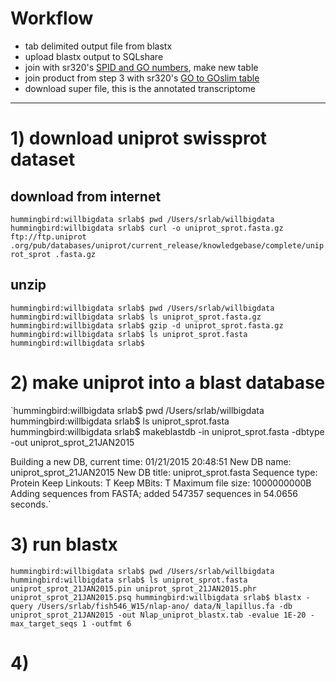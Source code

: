 # Workflow

- tab delimited output file from blastx
- upload blastx output to SQLshare
- join with sr320's [SPID and GO numbers](https://sqlshare.escience.washington.edu/sqlshare/#s=query/sr320%40washington.edu/SPID%20and%20GO%20Numbers), make new table
- join product from step 3 with sr320's [GO to GOslim table](https://sqlshare.escience.washington.edu/sqlshare/#s=query/sr320%40washington.edu/GO_to_GOslim)
- download super file, this is the annotated transcriptome

-------------------------------------------------------
# 1) download uniprot swissprot dataset

## download from internet

`hummingbird:willbigdata srlab$ pwd
/Users/srlab/willbigdata
hummingbird:willbigdata srlab$ curl -o uniprot_sprot.fasta.gz ftp://ftp.uniprot
.org/pub/databases/uniprot/current_release/knowledgebase/complete/uniprot_sprot
.fasta.gz`

## unzip

`hummingbird:willbigdata srlab$ pwd
/Users/srlab/willbigdata
hummingbird:willbigdata srlab$ ls
uniprot_sprot.fasta.gz
hummingbird:willbigdata srlab$ gzip -d uniprot_sprot.fasta.gz
hummingbird:willbigdata srlab$ ls
uniprot_sprot.fasta
hummingbird:willbigdata srlab$`

# 2) make uniprot into a blast database

`hummingbird:willbigdata srlab$ pwd
/Users/srlab/willbigdata
hummingbird:willbigdata srlab$ ls
uniprot_sprot.fasta
hummingbird:willbigdata srlab$ makeblastdb -in uniprot_sprot.fasta -dbtype -out uniprot_sprot_21JAN2015


Building a new DB, current time: 01/21/2015 20:48:51
New DB name:   uniprot_sprot_21JAN2015
New DB title:  uniprot_sprot.fasta
Sequence type: Protein
Keep Linkouts: T
Keep MBits: T
Maximum file size: 1000000000B
Adding sequences from FASTA; added 547357 sequences in 54.0656 seconds.`

# 3) run blastx

`hummingbird:willbigdata srlab$ pwd
/Users/srlab/willbigdata
hummingbird:willbigdata srlab$ ls
uniprot_sprot.fasta             uniprot_sprot_21JAN2015.pin
uniprot_sprot_21JAN2015.phr     uniprot_sprot_21JAN2015.psq
hummingbird:willbigdata srlab$ blastx -query /Users/srlab/fish546_W15/nlap-ano/
data/N_lapillus.fa -db uniprot_sprot_21JAN2015 -out Nlap_uniprot_blastx.tab -evalue 1E-20 -max_target_seqs 1 -outfmt 6`

# 4)
